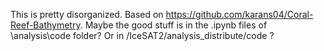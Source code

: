 This is pretty disorganized. Based on https://github.com/karans04/Coral-Reef-Bathymetry. Maybe the good stuff is in the .ipynb files of \analysis\code folder? Or in /IceSAT2/analysis_distribute/code ?
